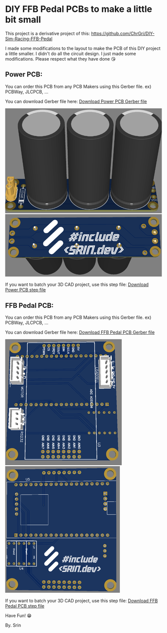 # DIY FFB Pedal PCBs to make a little bit small
This project is a derivative project of this: https://github.com/ChrGri/DIY-Sim-Racing-FFB-Pedal

I made some modifications to the layout to make the PCB of this DIY project a little smaller. I didn't do all the circuit design. I just made some modifications. Please respect what they have done 😘

## Power PCB:

You can order this PCB from any PCB Makers using this Gerber file. ex) PCBWay, JLCPCB, ...

You can download Gerber file here: [Download Power PCB Gerber file](https://github.com/srinn/diyffbpedal_pcbs/raw/main/power_pcb_different_batch_by_srin/Gerber_Power-Pcb-With-100v-3300uf_PCB_Power-Pcb-With-100v-3300uf_2024-05-04.zip)

![img](https://github.com/srinn/diyffbpedal_pcbs/blob/main/power_pcb_different_batch_by_srin/power_pcb_front.png?raw=true)
![img](https://github.com/srinn/diyffbpedal_pcbs/blob/main/power_pcb_different_batch_by_srin/power_pcb_back.png?raw=true)

If you want to batch your 3D CAD project, use this step file: [Download Power PCB step file](https://github.com/srinn/diyffbpedal_pcbs/raw/main/power_pcb_different_batch_by_srin/3D_PCB_Power%20Pcb%20With%20100v%203300uf_2024-04-23%20v1.step)

## FFB Pedal PCB:

You can order this PCB from any PCB Makers using this Gerber file. ex) PCBWay, JLCPCB, ...

You can download Gerber file here: [Download FFB Pedal PCB Gerber file](https://github.com/srinn/diyffbpedal_pcbs/raw/main/Pedal_pcb_different_batch_by_srin/Gerber_Pedal-Pcb-v3-different-batch_PCB_Pedal-Pcb-v3-different-batch_2024-05-04.zip)

![img](https://github.com/srinn/diyffbpedal_pcbs/blob/main/Pedal_pcb_different_batch_by_srin/pedal_pcb_front.png?raw=true)
![img](https://github.com/srinn/diyffbpedal_pcbs/blob/main/Pedal_pcb_different_batch_by_srin/pedal_pcb_back.png?raw=true)

If you want to batch your 3D CAD project, use this step file: [Download FFB Pedal PCB step file](https://github.com/srinn/diyffbpedal_pcbs/raw/main/Pedal_pcb_different_batch_by_srin/3D_PCB_Pedal%20Pcb%20v3-different%20batch_2024-04-25%20v2.step)

Have Fun! 😁

By. Srin
